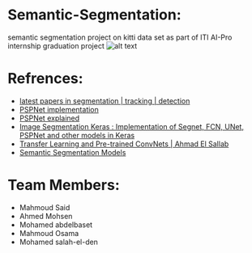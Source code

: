 # Semantic-Segmentation:

semantic segmentation project on kitti data set as part of ITI AI-Pro internship graduation project
![alt text](https://nanonets.com/blog/content/images/2020/08/1_wninXztJ90h3ZHtKXCNKFA.jpeg)

# Refrences:

- [latest papers in segmentation | tracking | detection](https://www.linkedin.com/company/argo-vision)
- [PSPNet implementation](https://medium.com/analytics-vidhya/semantic-segmentation-in-pspnet-with-implementation-in-keras-4843d05fc025)
- [PSPNet explained](https://developers.arcgis.com/python/guide/how-pspnet-works/)
- [Image Segmentation Keras : Implementation of Segnet, FCN, UNet, PSPNet and other models in Keras](https://github.com/divamgupta/image-segmentation-keras)
- [Transfer Learning and Pre-trained ConvNets | Ahmad El Sallab](https://www.youtube.com/watch?v=5Wb6C-d1W-s&list=PLX2D7RnWrLv5f13RK5XvjZ_BMDKBqWriD&index=7)
- [Semantic Segmentation Models](https://paperswithcode.com/methods/category/segmentation-models)

# Team Members:

- Mahmoud Said
- Ahmed Mohsen
- Mohamed abdelbaset
- Mahmoud Osama
- Mohamed salah-el-den
